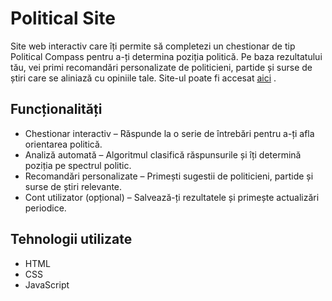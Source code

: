 # Political Site 

Site web interactiv care îți permite să completezi un chestionar de tip Political Compass pentru a-ți determina poziția politică. Pe baza rezultatului tău, vei primi recomandări personalizate de politicieni, partide și surse de știri care se aliniază cu opiniile tale.
Site-ul poate fi accesat [aici](https://robi2710.github.io/) .

## Funcționalități

- Chestionar interactiv – Răspunde la o serie de întrebări pentru a-ți afla orientarea politică.
- Analiză automată – Algoritmul clasifică răspunsurile și îți determină poziția pe spectrul politic.
- Recomandări personalizate – Primești sugestii de politicieni, partide și surse de știri relevante.
- Cont utilizator (opțional) – Salvează-ți rezultatele și primește actualizări periodice.
  
## Tehnologii utilizate
- HTML
- CSS
- JavaScript
